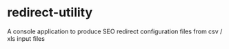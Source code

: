 redirect-utility
================

A console application to produce SEO redirect configuration files from csv / xls input files

